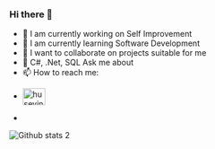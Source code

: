 ### Hi there 👋

<!--
**HuseyinBaysal/HuseyinBaysal** is a ✨ _special_ ✨ repository because its `README.md` (this file) appears on your GitHub profile.

Here are some ideas to get you started:


-->


- 🔭 I am currently working on Self Improvement
- 🌱 I am currently learning Software Development
- 👯 I want to collaborate on projects suitable for me
- 💬 C#, .Net, SQL Ask me about
- 📫 How to reach me: 
<ul>
  <li><a href="https://www.linkedin.com/in/huseyin-baysal/" target="blank"><img align="center" src="https://raw.githubusercontent.com/rahuldkjain/github-profile-readme-generator/master/src/images/icons/Social/linked-in-alt.svg" alt="huseyin-baysal" height="30" width="40" /></a></li>
 </ul>

- 


![Github stats 2](https://github-readme-stats.vercel.app/api?username=HuseyinBaysal&show_icons=true&theme=radical)
